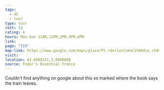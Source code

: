 ```yaml
---
tags:
  - 4S
  - tour
type: tour
cost: 12
rating: 4
hours: Mon-Sun 11AM,12PM,2PM,3PM,4PM
link: 
page: "719"
map-link: https://www.google.com/maps/place/Pl.+de+la+Com%C3%A9die,+34000+Montpellier,+France/@43.6086974,3.8778574,18.25z/data=!4m6!3m5!1s0x12b6afa73c64b9ed:0xaa592f351e697ee8!8m2!3d43.6084213!4d3.8799107!16s%2Fg%2F1q67mrvhd?entry=ttu&g_ep=EgoyMDI0MTAwOS4wIKXMDSoASAFQAw%3D%3D
visit: 
location: 43.6084151,3.8800608
source: Fodor's Essential France
---
```

Couldn't find anything on google about this so marked where the book says the train leaves.